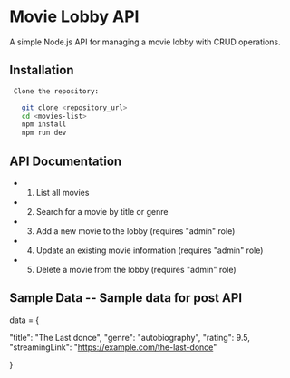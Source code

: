 # Movie Lobby API
A simple Node.js API for managing a movie lobby with CRUD operations.

  ## Installation

   ```bash
    Clone the repository:

      git clone <repository_url>
      cd <movies-list>
      npm install
      npm run dev
  ```
## API Documentation
  - 1. List all movies
  - 2. Search for a movie by title or genre
  - 3. Add a new movie to the lobby (requires "admin" role)
  - 4. Update an existing movie information (requires "admin" role)
  - 5. Delete a movie from the lobby (requires "admin" role)


## Sample Data  -- Sample data for post API

data = {

  "title": "The Last donce",
  "genre": "autobiography",
  "rating": 9.5,
  "streamingLink": "https://example.com/the-last-donce"

}

